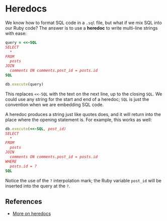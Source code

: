 # Heredocs

We know how to format SQL code in a `.sql` file, but what if we mix
SQL into our Ruby code? The answer is to use a **heredoc** to write
multi-line strings with ease:

```ruby
query = <<-SQL
SELECT
  *
FROM
  posts
JOIN
  comments ON comments.post_id = posts.id
SQL

db.execute(query)
```

This replaces `<<-SQL` with the text on the next line, up to the closing
`SQL`. We could use any string for the start and end of a heredoc; `SQL`
is just the convention when we are embedding SQL code.

A heredoc produces a string just like quotes does, and it will return
into the place where the opening statement is. For example, this works
as well:

```ruby
db.execute(<<-SQL, post_id)
SELECT
  *
FROM
  posts
JOIN
  comments ON comments.post_id = posts.id
WHERE
  posts.id = ?
SQL
```

Notice the use of the `?` interpolation mark; the Ruby variable
`post_id` will be inserted into the query at the `?`.

## References

* [More on heredocs][heredocs]

[heredocs]: https://makandracards.com/makandra/1675-using-heredoc-for-prettier-ruby-code
